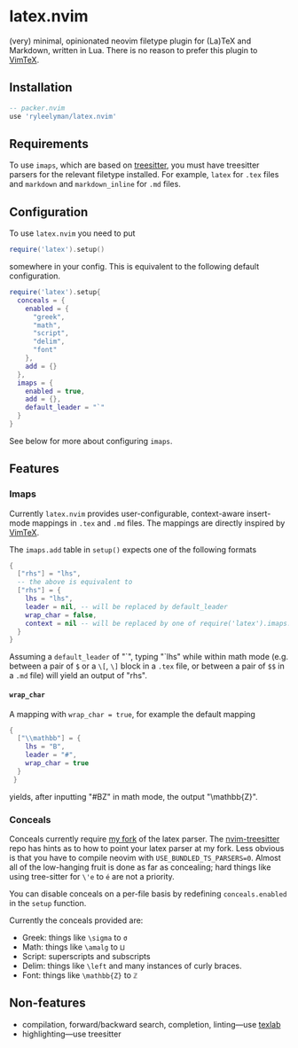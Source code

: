 # latex.nvim

(very) minimal, opinionated neovim filetype plugin for (La)TeX and Markdown, written in Lua.
There is no reason to prefer this plugin to [VimTeX](https://github.com/lervag/vimtex).

## Installation

```lua
-- packer.nvim
use 'ryleelyman/latex.nvim'
```

## Requirements

To use `imaps`, which are based on [treesitter](https://github.com/nvim-treesitter/nvim-treesitter),
you must have treesitter parsers for the relevant filetype installed.
For example, `latex` for `.tex` files
and `markdown` and `markdown_inline` for `.md` files.

## Configuration

To use `latex.nvim` you need to put

```lua
require('latex').setup()
```

somewhere in your config.
This is equivalent to the following default configuration.

```lua
require('latex').setup{
  conceals = {
    enabled = {
      "greek",
      "math",
      "script",
      "delim",
      "font"
    },
    add = {}
  },
  imaps = {
    enabled = true,
    add = {},
    default_leader = "`"
  }
}
```

See below for more about configuring `imaps`.

## Features

### Imaps

Currently `latex.nvim` provides user-configurable, context-aware insert-mode mappings
in `.tex` and `.md` files.
The mappings are directly inspired by [VimTeX](https://github.com/lervag/vimtex).

The `imaps.add` table in `setup()` expects one of the following formats

```lua
{
  ["rhs"] = "lhs",
  -- the above is equivalent to
  ["rhs"] = {
    lhs = "lhs",
    leader = nil, -- will be replaced by default_leader
    wrap_char = false,
    context = nil -- will be replaced by one of require('latex').imaps.tex_math_mode or require('latex').imaps.markdown_math_mode
  }
}
```

Assuming a `default_leader` of "\`", typing "\`lhs" while within math mode
(e.g. between a pair of `$` or a `\[`, `\]` block in a `.tex` file,
or between a pair of `$$` in a `.md` file)
will yield an output of "rhs".

#### `wrap_char`

A mapping with `wrap_char = true`,
for example the default mapping

```lua
{
  ["\\mathbb"] = {
    lhs = "B",
    leader = "#",
    wrap_char = true
  }
 }
 ```
 yields, after inputting "#BZ" in math mode, the output "\mathbb{Z}".
 
 ### Conceals
 
 Conceals currently require [my fork](https://github.com/ryleelyman/tree-sitter-latex) of the latex parser.
 The [nvim-treesitter](https://github.com/nvim-treesitter/nvim-treesitter) repo has hints as to how
 to point your latex parser at my fork.
 Less obvious is that you have to compile neovim with `USE_BUNDLED_TS_PARSERS=0`.
 Almost all of the low-hanging fruit is done as far as concealing;
 hard things like using tree-sitter for `\'e` to `é` are not a priority.
 
 You can disable conceals on a per-file basis by redefining `conceals.enabled` in the `setup` function.
 
 Currently the conceals provided are:
 - Greek: things like `\sigma` to `σ`
 - Math: things like `\amalg` to `⨿`
 - Script: superscripts and subscripts
 - Delim: things like `\left` and many instances of curly braces.
 - Font: things like `\mathbb{Z}` to `ℤ`
 
 ## Non-features
 
 - compilation, forward/backward search, completion, linting—use [texlab](https://github.com/latex-lsp/texlab)
 - highlighting—use treesitter
